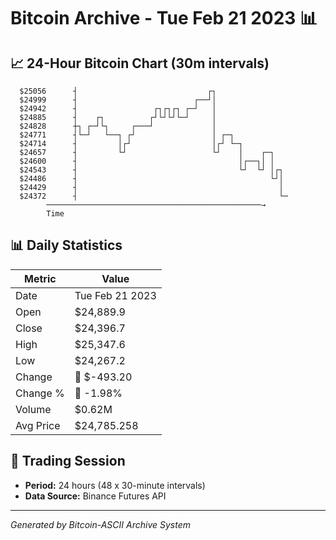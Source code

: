 # Bitcoin Archive - Tue Feb 21 2023 📊

## 📈 24-Hour Bitcoin Chart (30m intervals)

```
  $25056      ┤                             ┌┐                 
  $24999      ┤                          ┌──┘│                 
  $24942      ┤                 ┌┐┌┐┌┐ ┌─┘   │                 
  $24885      ┤    ┌┐          ┌┘└┘└┘└─┘     │                 
  $24828      ┼┐ ┌─┘└┐     ┌───┘             │                 
  $24771      ┤└─┘   └──┐ ┌┘                 │ ┌─┐             
  $24714      ┤         │┌┘                  │┌┘ └─┐           
  $24657      ┤         └┘                   └┘    │    ┌─┐    
  $24600      ┤                                    │┌──┐│ │    
  $24543      ┤                                    └┘  └┘ │┌┐  
  $24486      ┤                                           └┘│  
  $24429      ┤                                             │  
  $24372      ┤                                             └─ 
        ────────────────────────────────────────────────→
        Time
```

## 📊 Daily Statistics

| Metric | Value |
|--------|-------|
| Date | Tue Feb 21 2023 |
| Open | $24,889.9 |
| Close | $24,396.7 |
| High | $25,347.6 |
| Low | $24,267.2 |
| Change | 🔴 $-493.20 |
| Change % | 🔴 -1.98% |
| Volume | $0.62M |
| Avg Price | $24,785.258 |

## 📅 Trading Session

- **Period:** 24 hours (48 x 30-minute intervals)
- **Data Source:** Binance Futures API

---
*Generated by Bitcoin-ASCII Archive System*
